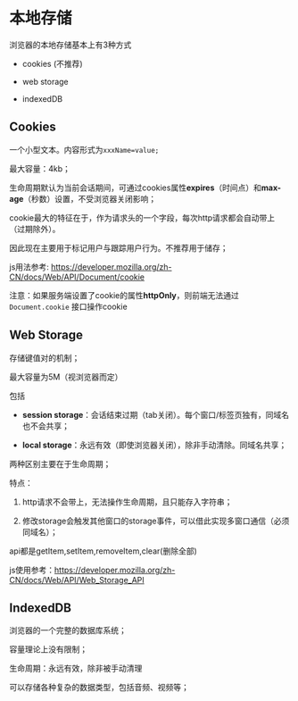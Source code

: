 # 本地存储

浏览器的本地存储基本上有3种方式

- cookies (不推荐)

- web storage

- indexedDB



## Cookies

一个小型文本。内容形式为`xxxName=value;`

最大容量：4kb；

生命周期默认为当前会话期间，可通过cookies属性**expires**（时间点）和**max-age**（秒数）设置，不受浏览器关闭影响；

cookie最大的特征在于，作为请求头的一个字段，每次http请求都会自动带上（过期除外）。

因此现在主要用于标记用户与跟踪用户行为。不推荐用于储存；



js用法参考: https://developer.mozilla.org/zh-CN/docs/Web/API/Document/cookie

注意：如果服务端设置了cookie的属性**httpOnly**，则前端无法通过`Document.cookie` 接口操作cookie



## Web Storage

存储键值对的机制；

最大容量为5M（视浏览器而定）

包括

- **session storage**：会话结束过期（tab关闭）。每个窗口/标签页独有，同域名也不会共享；

- **local storage**：永远有效（即使浏览器关闭），除非手动清除。同域名共享；

两种区别主要在于生命周期；

特点：

1. http请求不会带上，无法操作生命周期，且只能存入字符串；

2. 修改storage会触发其他窗口的storage事件，可以借此实现多窗口通信（必须同域名）；

api都是getItem,setItem,removeItem,clear(删除全部)

js使用参考：https://developer.mozilla.org/zh-CN/docs/Web/API/Web_Storage_API



## IndexedDB

浏览器的一个完整的数据库系统；

容量理论上没有限制；

生命周期：永远有效，除非被手动清理

可以存储各种复杂的数据类型，包括音频、视频等；